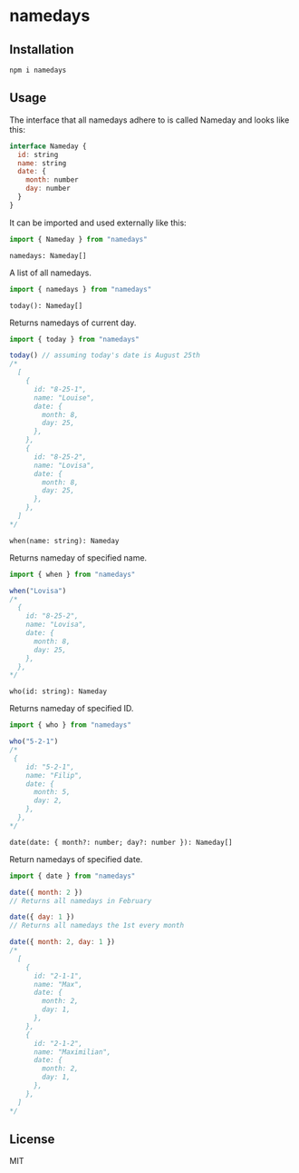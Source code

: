 # namedays

## Installation

```
npm i namedays
```

## Usage

The interface that all namedays adhere to is called Nameday and looks like this:

```javascript
interface Nameday {
  id: string
  name: string
  date: {
    month: number
    day: number
  }
}
```

It can be imported and used externally like this:

```javascript
import { Nameday } from "namedays"
```

`namedays: Nameday[]`

A list of all namedays.

```javascript
import { namedays } from "namedays"
```

`today(): Nameday[]`

Returns namedays of current day.

```javascript
import { today } from "namedays"

today() // assuming today's date is August 25th
/*
  [
    {
      id: "8-25-1",
      name: "Louise",
      date: {
        month: 8,
        day: 25,
      },
    },
    {
      id: "8-25-2",
      name: "Lovisa",
      date: {
        month: 8,
        day: 25,
      },
    },
  ]
*/
```

`when(name: string): Nameday`

Returns nameday of specified name.

```javascript
import { when } from "namedays"

when("Lovisa")
/*
  {
    id: "8-25-2",
    name: "Lovisa",
    date: {
      month: 8,
      day: 25,
    },
  },
*/
```

`who(id: string): Nameday`

Returns nameday of specified ID.

```javascript
import { who } from "namedays"

who("5-2-1")
/*
 {
    id: "5-2-1",
    name: "Filip",
    date: {
      month: 5,
      day: 2,
    },
  },
*/
```

`date(date: { month?: number; day?: number }): Nameday[]`

Return namedays of specified date.

```javascript
import { date } from "namedays"

date({ month: 2 })
// Returns all namedays in February

date({ day: 1 })
// Returns all namedays the 1st every month

date({ month: 2, day: 1 })
/*
  [
    {
      id: "2-1-1",
      name: "Max",
      date: {
        month: 2,
        day: 1,
      },
    },
    {
      id: "2-1-2",
      name: "Maximilian",
      date: {
        month: 2,
        day: 1,
      },
    },
  ]
*/
```

## License

MIT
